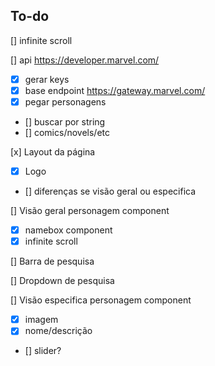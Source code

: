 ## To-do

[] infinite scroll

[] api https://developer.marvel.com/

- [x] gerar keys
- [x] base endpoint https://gateway.marvel.com/
- [x] pegar personagens
- [] buscar por string
- [] comics/novels/etc

[x] Layout da página

- [x] Logo
- [] diferenças se visão geral ou especifica

[] Visão geral personagem component

- [x] namebox component
- [x] infinite scroll

[] Barra de pesquisa

[] Dropdown de pesquisa

[] Visão especifica personagem component

- [x] imagem
- [x] nome/descrição
- [] slider?
